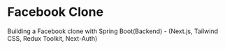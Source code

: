 # Facebook Clone
Building a  Facebook clone  with Spring Boot(Backend) - (Next.js, Tailwind CSS, Redux Toolkit, Next-Auth)
